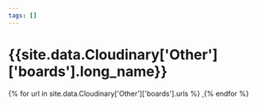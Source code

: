 ```yaml
---
tags: []
---
```

<div itemscope itemtype="http://schema.org/Photograph">
  <h1>{{site.data.Cloudinary['Other']['boards'].long_name}}</h1>
  {% for url in site.data.Cloudinary['Other']['boards'].urls %}
    <a itemprop="image" class="swipebox" title="" href="{{ site.cloudinary.baseurl }}/{{ url }}">
      <img alt="" itemprop="thumbnailUrl" src="{{ site.cloudinary.baseurl }}/h_150/{{ url }}" />
      <meta itemprop="isFamilyFriendly" content="true" />
    </a>
  {% endfor %}
</div>
